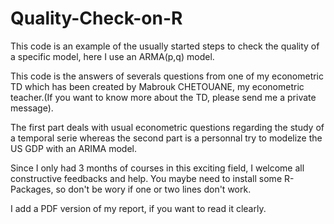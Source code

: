 # Quality-Check-on-R

This code is an example of the usually started steps to check the quality of a specific model, here I use an ARMA(p,q) model.

This code is the answers of severals questions from one of my econometric TD which has been created by Mabrouk CHETOUANE, my econometric teacher.(If you want to know more about the TD, please send me a private message).

The first part deals with usual econometric questions regarding the study of a temporal serie whereas the second part is a personnal try to modelize the US GDP with an ARIMA model. 

Since I only had 3 months of courses in this exciting field, I welcome all constructive feedbacks and help. 
You maybe need to install some R-Packages, so don't be wory if one or two lines don't work. 

I add a PDF version of my report, if you want to read it clearly. 
